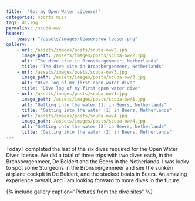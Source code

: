 ```yaml
---
title:  "Got my Open Water License!"
categories: sports misc
tags: diving
permalink: /scuba-ow/
header:
    teaser: "/assets/images/teasers/ow-teaser.png"
gallery:
    - url: /assets/images/posts/scuba-ow/2.jpg
      image_path: /assets/images/posts/scuba-ow/2.jpg
      alt: "The dive site in Bronsbergenmeer, Netherlands"
      title: "The dive site in Bronsbergenmeer, Netherlands"
    - url: /assets/images/posts/scuba-ow/3.jpg
      image_path: /assets/images/posts/scuba-ow/3.jpg
      alt: "Dive log of my first open water dive"
      title: "Dive log of my first open water dive"
    - url: /assets/images/posts/scuba-ow/1.jpg
      image_path: /assets/images/posts/scuba-ow/1.jpg
      alt: "Getting into the water (1) in Beers, Netherlands"
      title: "Getting into the water (1) in Beers, Netherlands"
    - url: /assets/images/posts/scuba-ow/4.jpg
      image_path: /assets/images/posts/scuba-ow/4.jpg
      alt: "Getting into the water (2) in Beers, Netherlands"
      title: "Getting into the water (2) in Beers, Netherlands"
---
```


Today I completed the last of the six dives required for the Open Water Diver license. 
We did a total of three trips with two dives each, in the Bronsbergenmeer, De Beldert and the Beers in the Netherlands.
I was lucky to spot some Sturgeons in the Bronsbergenmeer and see the sunken airplane cockpit in De Beldert, and the stacked boats in Beers.
An amazing experience overall, and I am looking forward to more dives in the future.

{% include gallery caption="Pictures from the dive sites" %}


